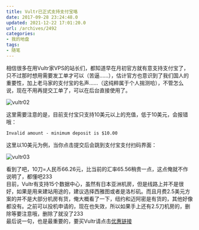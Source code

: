 ```yaml
---
title: Vultr已正式支持支付宝咯
date: 2017-09-28 23:24:48.0
updated: 2021-12-22 17:01:20.0
url: /archives/2492
categories: 
- 我的地盘
tags: 
- 随笔
---
```


<p>相信很多在用Vultr家VPS的站长们，都知道早在月初官方就有意支持支付宝了，只不过那时想用需要发工单才可以（苦逼……），估计官方也意识到了我们国人的重要性，加上老马家的支付宝的名声……（这纯粹属于个人揣测哈），不管怎么说，现在不用再提交工单了，可以在后台直接使用了。</p><p><img src="https://cdn.uu126.cn/201709/vultr02.png" alt="vultr02" title="vultr02"></p><p>这里需要注意的是，目前支付宝只支持10美元以上的充值，低于10美元，会报错哦：</p><pre><code>Invalid amount - minimum deposit is $10.00</code></pre><p>这里以10美元为例，当你点击提交后会跳到支付宝支付扫码界面：</p><p><img src="https://cdn.uu126.cn/201709/vultr03.png" alt="vultr03" title="vultr03"></p><p>看到了吧，10刀=人民币66.26元，比当前的汇率65.56稍贵一点，这点俺就不作说明了，都懂吧233<br />目前，Vultr有支持15个数据中心，虽然有日本亚洲机房，但是线路上并不是很好，如果是用来建站用途的，建议选择西雅图或者是洛杉矶。而且月费2.5美元方案的并不是大部分机房有货，俺大概看了一下，纽约和迈阿密是有货的，其他好像都没有。之前可以投机申请的，现在也失效，所以如果手上还有2.5刀机房的，删除等要注意哦，删除了就没了233<br />最后说一句，也是最重要的，要买Vultr请点击<a href="https://www.vultr.com/?ref=6826238">优惠链接</a></p>